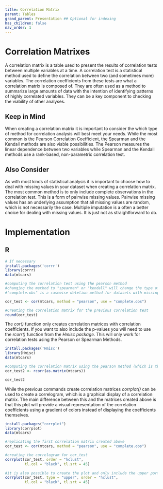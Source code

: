 ```yaml
---
title: Correlation Matrix
parent: Tables
grand_parent: Presentation ## Optional for indexing
has_children: false
nav_order: 1
---
```


# Correlation Matrixes 

A correlation matrix is a table used to present the results of correlation tests between multiple variables at a time. A correlation test is a statistical method used to define the correlation between two (and sometimes more) variables. The correlation coefficients from these tests are what a correlation matrix is composed of. They are often used as a method to summarize large amounts of data with the intention of identifying patterns of highly correlated variables. They can be a key component to checking the viability of other analyses.

## Keep in Mind

When creating a correlation matrix it is important to consider the which type of method for correlation analysis will best meet your needs. While the most common is the Pearson Correlation Coefficient, the Spearman and the Kendall methods are also viable possibilities. The Pearson measures the linear dependence between two variables while Spearman and the Kendall methods use a rank-based, non-parametric correlation test. 

## Also Consider

As with most kinds of statistical analysis it is important to choose how to deal with missing values in your dataset when creating a correlation matrix. The most common method is to only include complete observations in the correlation test. This is a form of pairwise missing values. Pairwise missing values has an underlying assumption that all missing values are random, which is not necessarily the case. Multiple imputation is a often a better choice for dealing with missing values. It is just not as straightforward to do. 

# Implementation

## R 

```r
# If necessary
install.packages('corrr')
library(corrr)
data(mtcars)

#computing the correlation test using the pearson method
#changing the method to "spearman" or "kendall" will change the type of correlation test used
#"complete.obs" is a casewise deletion method for datasets with missing values

cor_test <- cor(mtcars, method = "pearson", use = "complete.obs")

#Creating the correlation matrix for the previous correlation test
round(cor_test)
```

The *cor()* function only creates correlation matrices with correlation coefficients. If you want to also include the p-values you will need to use the *rcorr()* function from the *Hmisc package.* This will only work for correlation tests using the Pearson or Spearman Methods.

```r
install.packages('Hmisc')
library(Hmisc)
data(mtcars)

#computing the correlation matrix using the pearson method (which is the default for rcorr())
cor_test2 <- rcorr(as.matrix(mtcars))

cor_test2
```

While the previous commands create correlation matrices *corrplot()* can be used to create a correlogram, which is a graphical display of a correlation matrix. The main difference between this and the matrices created above is that this plot will provide a visual representation of the correlation coefficients using a gradient of colors instead of displaying the coefficients themselves.

```r
install.packages("corrplot")
library(corrplot)
data(mtcars)

#replicating the first correlation matrix created above
cor_test <- cor(mtcars, method = "pearson", use = "complete.obs")

#creating the correlogram for cor_test
corrplot(cor_test, order = "hclust", 
         tl.col = "black", tl.srt = 45)
         
#it is also possible to create the plot and only include the upper portion 
corrplot(cor_test, type = "upper", order = "hclust", 
         tl.col = "black", tl.srt = 45)
```
